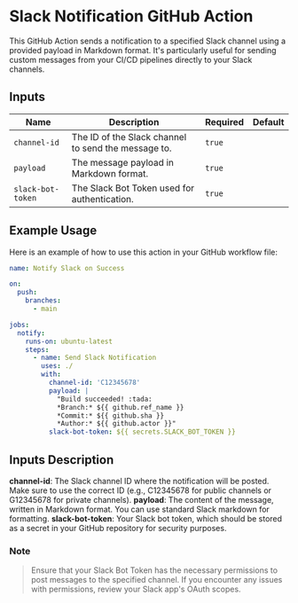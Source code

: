 # Slack Notification GitHub Action

This GitHub Action sends a notification to a specified Slack channel using a provided payload in Markdown format. It's particularly useful for sending custom messages from your CI/CD pipelines directly to your Slack channels.

## Inputs

| Name             | Description                                     | Required | Default |
| ---------------- | ----------------------------------------------- | -------- | ------- |
| `channel-id`     | The ID of the Slack channel to send the message to. | `true`   |         |
| `payload`        | The message payload in Markdown format.         | `true`   |         |
| `slack-bot-token`| The Slack Bot Token used for authentication.    | `true`   |         |

## Example Usage

Here is an example of how to use this action in your GitHub workflow file:

```yaml
name: Notify Slack on Success

on:
  push:
    branches:
      - main

jobs:
  notify:
    runs-on: ubuntu-latest
    steps:
      - name: Send Slack Notification
        uses: ./
        with:
          channel-id: 'C12345678'
          payload: |
            "Build succeeded! :tada:
            *Branch:* ${{ github.ref_name }}
            *Commit:* ${{ github.sha }}
            *Author:* ${{ github.actor }}"
          slack-bot-token: ${{ secrets.SLACK_BOT_TOKEN }}
```

## Inputs Description
**channel-id**: The Slack channel ID where the notification will be posted. Make sure to use the correct ID (e.g., C12345678 for public channels or G12345678 for private channels).
**payload**: The content of the message, written in Markdown format. You can use standard Slack markdown for formatting.
**slack-bot-token**: Your Slack bot token, which should be stored as a secret in your GitHub repository for security purposes.

### Note
> Ensure that your Slack Bot Token has the necessary permissions to post messages to the specified channel. If you encounter any issues with permissions, review your Slack app's OAuth scopes.